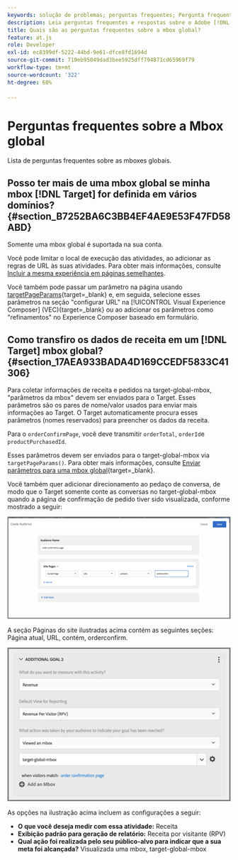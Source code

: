 ```yaml
---
keywords: solução de problemas; perguntas frequentes; Pergunta frequente; Perguntas frequentes; global; mbox global
description: Leia perguntas frequentes e respostas sobre o Adobe [!DNL Target] mboxes globais.
title: Quais são as perguntas frequentes sobre a mbox global?
feature: at.js
role: Developer
exl-id: ec8399df-5222-44bd-9e61-dfce8fd1694d
source-git-commit: 719eb95049dad3bee5925dff794871cd65969f79
workflow-type: tm+mt
source-wordcount: '322'
ht-degree: 60%

---
```


# Perguntas frequentes sobre a Mbox global

Lista de perguntas frequentes sobre as mboxes globais.

## Posso ter mais de uma mbox global se minha mbox [!DNL Target] for definida em vários domínios? {#section_B7252BA6C3BB4EF4AE9E53F47FD58ABD}

Somente uma mbox global é suportada na sua conta.

Você pode limitar o local de execução das atividades, ao adicionar as regras de URL às suas atividades. Para obter mais informações, consulte [Incluir a mesma experiência em páginas semelhantes](/help/main/c-experiences/c-visual-experience-composer/temtest.md#task_2539D51A18044F82B0D9895636546781).

Você também pode passar um parâmetro na página usando [targetPageParams](https://developer.adobe.com/target/implement/client-side/atjs/atjs-functions/targetpageparams/){target=_blank} e, em seguida, selecione esses parâmetros na seção &quot;configurar URL&quot; na [!UICONTROL Visual Experience Composer] (VEC){target=_blank} ou ao adicionar os parâmetros como &quot;refinamentos&quot; no Experience Composer baseado em formulário.

## Como transfiro os dados de receita em um [!DNL Target] mbox global? {#section_17AEA933BADA4D169CCEDF5833C41306}

Para coletar informações de receita e pedidos na target-global-mbox, &quot;parâmetros da mbox&quot; devem ser enviados para o Target. Esses parâmetros são os pares de nome/valor usados para enviar mais informações ao Target. O Target automaticamente procura esses parâmetros (nomes reservados) para preencher os dados da receita.

Para o `orderConfirmPage`, você deve transmitir `orderTotal`, `orderId`e `productPurchasedId`.

Esses parâmetros devem ser enviados para o target-global-mbox via `targetPageParams()`. Para obter mais informações, consulte [Enviar parâmetros para uma mbox global](https://developer.adobe.com/target/implement/client-side/atjs/global-mbox/pass-parameters-to-global-mbox/){target=_blank}.

Você também quer adicionar direcionamento ao pedaço de conversa, de modo que o Target somente conte as conversas no target-global-mbox quando a página de confirmação de pedido tiver sido visualizada, conforme mostrado a seguir:

![](assets/revenue1.png)

A seção Páginas do site ilustradas acima contém as seguintes seções: Página atual, URL, contém, orderconfirm.

![](assets/revenue2.png)

As opções na ilustração acima incluem as configurações a seguir:

* **O que você deseja medir com essa atividade:** Receita
* **Exibição padrão para geração de relatório:** Receita por visitante (RPV)
* **Qual ação foi realizada pelo seu público-alvo para indicar que a sua meta foi alcançada?** Visualizada uma mbox, target-global-mbox
